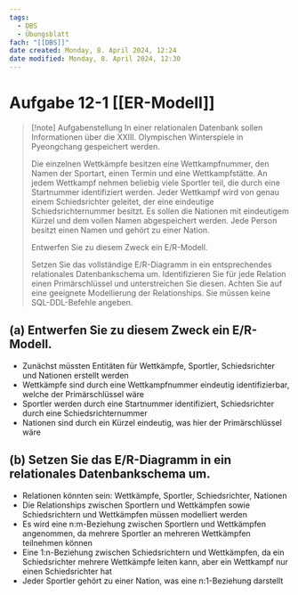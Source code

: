 ```yaml
---
tags:
  - DBS
  - Übungsblatt
fach: "[[DBS]]"
date created: Monday, 8. April 2024, 12:24
date modified: Monday, 8. April 2024, 12:30
---
```

# Aufgabe 12-1 [[ER-Modell]]

>[!note] Aufgabenstellung
>In einer relationalen Datenbank sollen Informationen über die XXIII. Olympischen Winterspiele in Pyeongchang gespeichert werden.
>
>Die einzelnen Wettkämpfe besitzen eine Wettkampfnummer, den Namen der Sportart, einen Termin und eine Wettkampfstätte. An jedem Wettkampf nehmen beliebig viele Sportler teil, die durch eine Startnummer identifiziert werden. Jeder Wettkampf wird von genau einem Schiedsrichter geleitet, der eine eindeutige Schiedsrichternummer besitzt. Es sollen die Nationen mit eindeutigem Kürzel und dem vollen Namen abgespeichert werden. Jede Person besitzt einen Namen und gehört zu einer Nation.
>
>Entwerfen Sie zu diesem Zweck ein E/R-Modell.
>
>Setzen Sie das vollständige E/R-Diagramm in ein entsprechendes relationales Datenbankschema um. Identifizieren Sie für jede Relation einen Primärschlüssel und unterstreichen Sie diesen. Achten Sie auf eine geeignete Modellierung der Relationships. Sie müssen keine SQL-DDL-Befehle angeben.
## (a) Entwerfen Sie zu diesem Zweck ein E/R-Modell.

- Zunächst müssten Entitäten für Wettkämpfe, Sportler, Schiedsrichter und Nationen erstellt werden
- Wettkämpfe sind durch eine Wettkampfnummer eindeutig identifizierbar, welche der Primärschlüssel wäre
- Sportler werden durch eine Startnummer identifiziert, Schiedsrichter durch eine Schiedsrichternummer
- Nationen sind durch ein Kürzel eindeutig, was hier der Primärschlüssel wäre
## (b) Setzen Sie das E/R-Diagramm in ein relationales Datenbankschema um.

- Relationen könnten sein: Wettkämpfe, Sportler, Schiedsrichter, Nationen
- Die Relationships zwischen Sportlern und Wettkämpfen sowie Schiedsrichtern und Wettkämpfen müssen modelliert werden
- Es wird eine n:m-Beziehung zwischen Sportlern und Wettkämpfen angenommen, da mehrere Sportler an mehreren Wettkämpfen teilnehmen können
- Eine 1:n-Beziehung zwischen Schiedsrichtern und Wettkämpfen, da ein Schiedsrichter mehrere Wettkämpfe leiten kann, aber ein Wettkampf nur einen Schiedsrichter hat
- Jeder Sportler gehört zu einer Nation, was eine n:1-Beziehung darstellt
